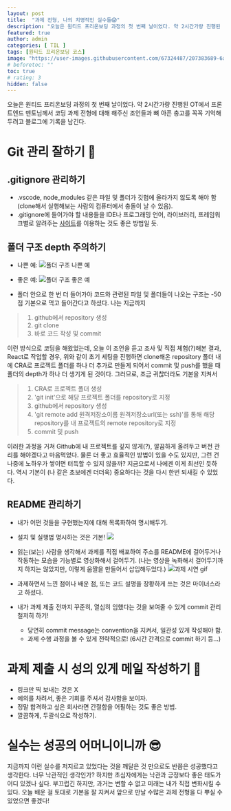 ```yaml
---
layout: post
title:  "과제 전형, 나의 치명적인 실수들😱"
description: "오늘은 원티드 프리온보딩 과정의 첫 번째 날이었다. 약 2시간가량 진행된 OT에서 프론트엔드 멘토님께서 코딩 과제 전형에 대해 해주신 조언들과 뼈 아픈 충고를 꼭꼭 기억해두려고 블로그에 기록을 남긴다."
featured: true
author: admin
categories: [ TIL ]
tags: [원티드 프리온보딩 코스]
image: "https://user-images.githubusercontent.com/67324487/207383689-6a6c8c95-5361-4e22-9097-8ce33e95978a.png"
# beforetoc: ""
toc: true
# rating: 3
hidden: false
---
```

오늘은 원티드 프리온보딩 과정의 첫 번째 날이었다. 약 2시간가량 진행된 OT에서 프론트엔드 멘토님께서 코딩 과제 전형에 대해 해주신 조언들과 뼈 아픈 충고를 꼭꼭 기억해두려고 블로그에 기록을 남긴다.

# Git 관리 잘하기 🐙
## .gitignore 관리하기
- .vscode, node_modules 같은 파일 및 폴더가 깃헙에 올라가지 않도록 해야 함(clone해서 실행해보는 사람의 컴퓨터에서 충돌이 날 수 있음).
- .gitignore에 들어가야 할 내용들을 IDE나 프로그래밍 언어, 라이브러리, 프레임워크별로 알려주는 [사이트](https://www.toptal.com/developers/gitignore)를 이용하는 것도 좋은 방법일 듯.

## 폴더 구조 depth 주의하기
- 나쁜 예:
![폴더 구조 나쁜 예](https://images.velog.io/images/carmine/post/00962746-7400-4a1d-81a2-7db9e67f8f09/image.png)

- 좋은 예:
![폴더 구조 좋은 예](https://images.velog.io/images/carmine/post/9b25a77e-b579-4ced-9a33-25b72453b6b2/image.png)
- 폴더 안으로 한 번 더 들어가야 코드와 관련된 파일 및 폴더들이 나오는 구조는 -50점 기본으로 먹고 들어간다고 하셨다. 나는 지금까지 

> 1. github에서 repository 생성
> 2. git clone
> 3. 바로 코드 작성 및 commit

이런 방식으로 코딩을 해왔었는데, 오늘 이 조언을 듣고 조사 및 직접 체험(?)해본 결과, React로 작업할 경우, 위와 같이 초기 세팅을 진행하면 clone해온 repository 폴더 내에 CRA로 프로젝트 폴더를 하나 더 추가로 만들게 되어서 commit 및 push를 했을 때 폴더의 depth가 하나 더 생기게 된 것이다. 
그러므로, 조금 귀찮더라도 기본을 지켜서 

> 1. CRA로 프로젝트 폴더 생성
> 2. 'git init'으로 해당 프로젝트 폴더를 repository로 지정
> 3. github에서 repository 생성
> 4. 'git remote add 원격저장소이름 원격저장소url(또는 ssh)'를 통해 해당 repository를 내 프로젝트의 remote repository로 지정
> 5. commit 및 push

이러한 과정을 거쳐 Github에 내 프로젝트를 깊지 않게(?), 깔끔하게 올려두고 버전 관리를 해야겠다고 마음먹었다. 물론 더 좋고 효율적인 방법이 있을 수도 있지만, 그런 건 나중에 노하우가 쌓이면 터득할 수 있지 않을까? 지금으로서 나에겐 이게 최선인 듯하다.
역시 기본이 (나 같은 초보에겐 더더욱) 중요하다는 것을 다시 한번 되새길 수 있었다.

## README 관리하기
- 내가 어떤 것들을 구현했는지에 대해 목록화하여 명시해두기.
- 설치 및 실행법 명시하는 것은 기본!
![](https://images.velog.io/images/carmine/post/cc93bd82-de7d-4b66-8cec-227ef36617e4/image.png)

- 읽는(보는) 사람을 생각해서 과제를 직접 배포하여 주소를 README에 걸어두거나 작동하는 모습을 기능별로 영상화해서 걸어두기.
(나는 영상을 녹화해서 걸어두기까지 하지는 않았지만, 이렇게 움짤을 만들어서 삽입해두었다.)
![과제 시연 gif](https://images.velog.io/images/carmine/post/e8206f6d-f958-4a6f-b8bc-30e571b86f71/GIF%202021-07-27%20%EC%98%A4%EC%A0%84%203-13-04.gif)

- 과제하면서 느낀 점이나 배운 점, 또는 코드 설명을 장황하게 쓰는 것은 마이너스라고 하셨다.
- 내가 과제 제출 전까지 꾸준히, 열심히 임했다는 것을 보여줄 수 있게 commit 관리 철저히 하기! 
	- 당연히 commit message는 convention을 지켜서, 일관성 있게 작성해야 함.
 	- 과제 수행 과정을 볼 수 있게 전략적으로! (6시간 간격으로 commit 하기 등...)

# 과제 제출 시 성의 있게 메일 작성하기 💌
- 링크만 띡 보내는 것은 X
- 예의를 차려서, 좋은 기회를 주셔서 감사함을 보이자.
- 정말 합격하고 싶은 회사라면 간절함을 어필하는 것도 좋은 방법.
- 깔끔하게, 두괄식으로 작성하기.

# 실수는 성공의 어머니이니까 😎
지금까지 이런 실수를 저지르고 있었다는 것을 깨달은 것 만으로도 반쯤은 성공했다고 생각한다. 너무 낙관적인 생각인가? 하지만 초심자에게는 낙관과 긍정보다 좋은 태도가 어디 있겠나 싶다. 부끄럽긴 하지만, 과거는 변할 수 없고 미래는 내가 직접 변화시킬 수 있다. 오늘 배운 걸 토대로 기본을 잘 지켜서 앞으로 만날 수많은 과제 전형을 다 뿌실 수 있었으면 좋겠다!  
